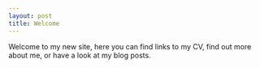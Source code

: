 ```yaml
---
layout: post
title: Welcome
---
```


Welcome to my new site, here you can find links to my CV, find out more about me, or have a look at my blog posts.